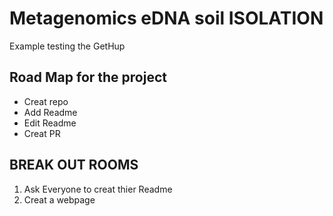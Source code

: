 # Metagenomics eDNA soil ISOLATION
Example testing the GetHup
## Road Map for the project
* Creat repo
* Add Readme
* Edit Readme
* Creat PR

## BREAK OUT ROOMS
1. Ask Everyone to creat thier Readme
2. Creat a webpage
